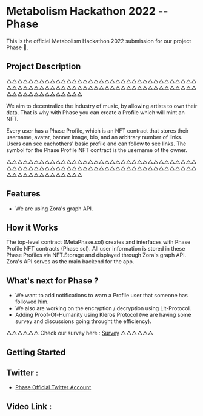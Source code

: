 
# Metabolism Hackathon 2022 -- Phase 

This is the officiel Metabolism Hackathon 2022 submission for our project Phase 🌈. 

## Project Description 

△△△△△△△△△△△△△△△△△△△△△△△△△△△△△△△△△△△△△△△△△△△△△△△△△△△△△△△△△△△△△△△△△△△△△△△△△△△△△△△△△△△△

We aim to decentralize the industry of music, by allowing artists to own their data. That is why with Phase you can create a Profile which will mint an NFT.

Every user has a Phase Profile, which is an NFT contract that stores their username, avatar, banner image, bio, and an arbitrary number of links. 
Users can see eachothers' basic profile and can follow to see links.  The symbol for the Phase Profile NFT contract is the username of the owner. 



△△△△△△△△△△△△△△△△△△△△△△△△△△△△△△△△△△△△△△△△△△△△△△△△△△△△△△△△△△△△△△△△△△△△△△△△△△△△△△△△△△△△

## Features 

- We are using Zora's graph API. 


## How it Works


The top-level contract (MetaPhase.sol) creates and interfaces with Phase Profile NFT contracts (Phase.sol). All user information is stored in these Phase Profiles via NFT.Storage and displayed through Zora's graph API. 
Zora's API serves as the main backend for the app.


## What's next for Phase ? 

- We want to add notifications to warn a Profile user that someone has followed him. 
- We also are working on the encryption / decryption using Lit-Protocol. 
- Adding Proof-Of-Humanity using Kleros Protocol (we are having some survey and discussions going throught the efficiency). 

△△△△△△ Check our survey here : [Survey](https://twitter.com/Phase_zora/status/1556334106669096960) △△△△△△


## Getting Started









## Twitter : 

- [Phase Official Twitter Account](https://twitter.com/Phase_zora)



## Video Link : 




